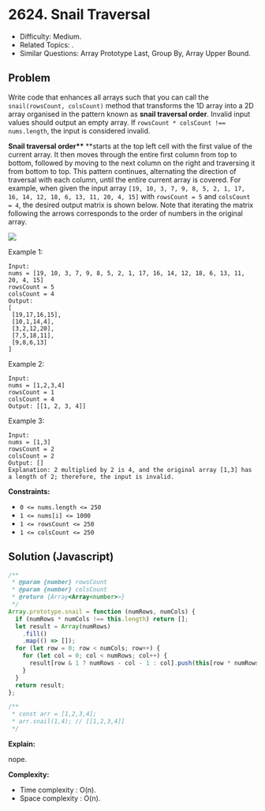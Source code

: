 # 2624. Snail Traversal

- Difficulty: Medium.
- Related Topics: .
- Similar Questions: Array Prototype Last, Group By, Array Upper Bound.

## Problem

Write code that enhances all arrays such that you can call the `snail(rowsCount, colsCount)` method that transforms the 1D array into a 2D array organised in the pattern known as **snail traversal order**. Invalid input values should output an empty array. If `rowsCount * colsCount !== nums.length`, the input is considered invalid.

**Snail traversal order\*\*** \*\*starts at the top left cell with the first value of the current array. It then moves through the entire first column from top to bottom, followed by moving to the next column on the right and traversing it from bottom to top. This pattern continues, alternating the direction of traversal with each column, until the entire current array is covered. For example, when given the input array `[19, 10, 3, 7, 9, 8, 5, 2, 1, 17, 16, 14, 12, 18, 6, 13, 11, 20, 4, 15]` with `rowsCount = 5` and `colsCount = 4`, the desired output matrix is shown below. Note that iterating the matrix following the arrows corresponds to the order of numbers in the original array.



![](https://assets.leetcode.com/uploads/2023/04/10/screen-shot-2023-04-10-at-100006-pm.png)

Example 1:

```
Input:
nums = [19, 10, 3, 7, 9, 8, 5, 2, 1, 17, 16, 14, 12, 18, 6, 13, 11, 20, 4, 15]
rowsCount = 5
colsCount = 4
Output:
[
 [19,17,16,15],
 [10,1,14,4],
 [3,2,12,20],
 [7,5,18,11],
 [9,8,6,13]
]
```

Example 2:

```
Input:
nums = [1,2,3,4]
rowsCount = 1
colsCount = 4
Output: [[1, 2, 3, 4]]
```

Example 3:

```
Input:
nums = [1,3]
rowsCount = 2
colsCount = 2
Output: []
Explanation: 2 multiplied by 2 is 4, and the original array [1,3] has a length of 2; therefore, the input is invalid.
```

**Constraints:**

- `0 <= nums.length <= 250`
- `1 <= nums[i] <= 1000`
- `1 <= rowsCount <= 250`
- `1 <= colsCount <= 250`



## Solution (Javascript)

```javascript
/**
 * @param {number} rowsCount
 * @param {number} colsCount
 * @return {Array<Array<number>>}
 */
Array.prototype.snail = function (numRows, numCols) {
  if (numRows * numCols !== this.length) return [];
  let result = Array(numRows)
    .fill()
    .map(() => []);
  for (let row = 0; row < numCols; row++) {
    for (let col = 0; col < numRows; col++) {
      result[row & 1 ? numRows - col - 1 : col].push(this[row * numRows + col]);
    }
  }
  return result;
};

/**
 * const arr = [1,2,3,4];
 * arr.snail(1,4); // [[1,2,3,4]]
 */
```

**Explain:**

nope.

**Complexity:**

- Time complexity : O(n).
- Space complexity : O(n).

